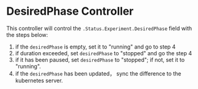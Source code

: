 # DesiredPhase Controller

This controller will control the `.Status.Experiment.DesiredPhase` field with the steps below:

1. if the `desiredPhase` is empty, set it to "running" and go to step 4
2. if duration exceeded, set `desiredPhase` to "stopped" and go the step 4
3. if it has been paused, set `desiredPhase` to "stopped"; if not, set it to "running".
4. if the `desiredPhase` has been updated， sync the difference to the kubernetes server.
